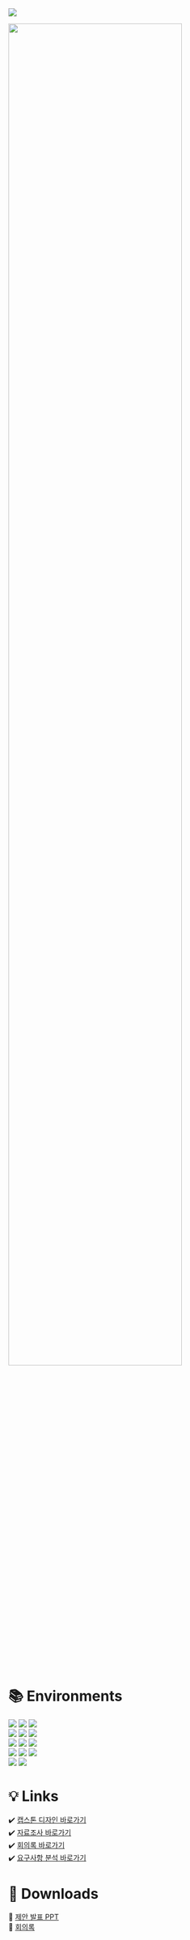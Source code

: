 <img src="https://capsule-render.vercel.app/api?type=waving&height=250&color=gradient&text=시리우스&fontAlignY=40" />


<p align="left">
  <img width="82.5%" src="https://github.com/rmflsdl4/SIRIUS/assets/57540594/b0a8e823-144f-41eb-863b-79a77bd4de68"/> <span style="vertical-align:center">
</p>
<br>

<!--$\bf{\large{\color{#1187cf}SmartHome - CULISO}}$</span>-->

# 📚 Environments  
<div align=left>  
  <img src="https://img.shields.io/badge/html5-E34F26?style=for-the-badge&logo=html5&logoColor=white"> 
  <img src="https://img.shields.io/badge/css-1572B6?style=for-the-badge&logo=css3&logoColor=white"> 
  <img src="https://img.shields.io/badge/javascript-F7DF1E?style=for-the-badge&logo=javascript&logoColor=black"> 
  <br>

  <img src="https://img.shields.io/badge/python-3776AB?style=for-the-badge&logo=python&logoColor=white"> 
  <img src="https://img.shields.io/badge/zigbee-EB0443?style=for-the-badge&logo=zigbee&logoColor=white">  
  <img src="https://img.shields.io/badge/mysql-4479A1?style=for-the-badge&logo=mysql&logoColor=white"> 
  <br>

  <img src="https://img.shields.io/badge/react-61DAFB?style=for-the-badge&logo=react&logoColor=black"> 
  <img src="https://img.shields.io/badge/node.js-339933?style=for-the-badge&logo=Node.js&logoColor=white">
  <img src="https://img.shields.io/badge/express-000000?style=for-the-badge&logo=express&logoColor=white">
  <br>

  <img src="https://img.shields.io/badge/linux-FCC624?style=for-the-badge&logo=linux&logoColor=black"> 
  <img src="https://img.shields.io/badge/amazonaws-232F3E?style=for-the-badge&logo=amazonaws&logoColor=white"> 
  <img src="https://img.shields.io/badge/apache tomcat-F8DC75?style=for-the-badge&logo=apachetomcat&logoColor=black">
  <br>
  
  <img src="https://img.shields.io/badge/github-181717?style=for-the-badge&logo=github&logoColor=white">
  <img src="https://img.shields.io/badge/git-F05032?style=for-the-badge&logo=git&logoColor=white">
  <br>
</div>


# 💡 Links

✔️ [캡스톤 디자인 바로가기](https://github.com/rmflsdl4/SIRIUS/tree/main/%EC%BA%A1%EC%8A%A4%ED%86%A4%20%EB%94%94%EC%9E%90%EC%9D%B8)  
✔️ [자료조사 바로가기](https://github.com/rmflsdl4/SIRIUS/tree/main/%EC%BA%A1%EC%8A%A4%ED%86%A4%20%EB%94%94%EC%9E%90%EC%9D%B8/%EC%9E%90%EB%A3%8C%EC%A1%B0%EC%82%AC)  
✔️ [회의록 바로가기](https://github.com/rmflsdl4/SIRIUS/tree/main/%EC%BA%A1%EC%8A%A4%ED%86%A4%20%EB%94%94%EC%9E%90%EC%9D%B8/%ED%9A%8C%EC%9D%98%EB%A1%9D)  
✔️ [요구사항 분석 바로가기](https://docs.google.com/spreadsheets/d/1v47r35cq9DgPOi-ee2vHYJ5ycrniBvdQcj3n1LtFNwQ/edit#gid=994503718)  

# 📁 Downloads

🔽 [제안 발표 PPT](https://github.com/rmflsdl4/SIRIUS/releases/download/%EC%A0%9C%EC%95%88%EB%B0%9C%ED%91%9C/2024-sirius-suggestion-final.pptx)  
🔽 [회의록](https://downgit.github.io/#/home?url=https://github.com/rmflsdl4/SIRIUS/tree/main/%EC%BA%A1%EC%8A%A4%ED%86%A4%20%EB%94%94%EC%9E%90%EC%9D%B8/%ED%9A%8C%EC%9D%98%EB%A1%9D)
